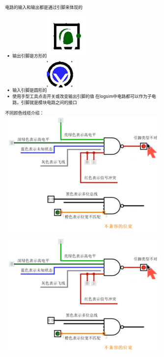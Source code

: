 电路的输入和输出都是通过引脚来体现的
- 输出引脚是方形的![|30](https://raw.githubusercontent.com/later-3/blog-img/main/20221207212357.png)
- 输入引脚是圆形的![|30](https://raw.githubusercontent.com/later-3/blog-img/main/20221207212632.png)
- 使用手型工具点击开关或改变输出引脚的值
在logsim中电路都可以作为子电路，引脚就是模块电路之间的接口

不同颜色线缆介绍：
![](https://raw.githubusercontent.com/later-3/blog-img/main/20221207220954.png)

![|350](https://raw.githubusercontent.com/later-3/blog-img/main/20221207220954.png)